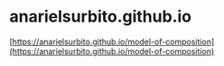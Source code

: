 # anarielsurbito.github.io
[https://anarielsurbito.github.io/model-of-composition](https://anarielsurbito.github.io/model-of-composition)
